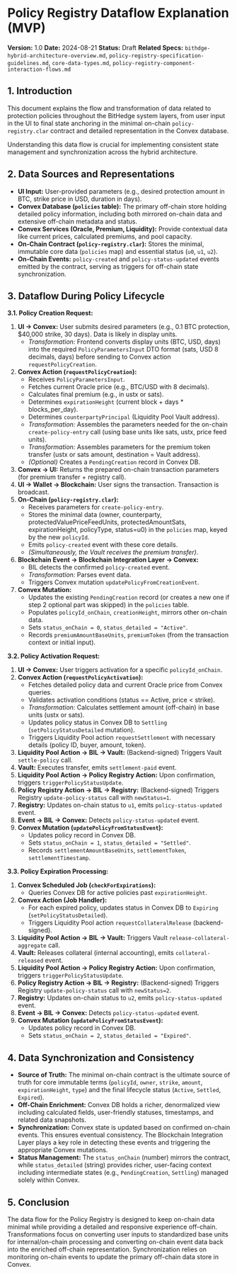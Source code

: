 # Policy Registry Dataflow Explanation (MVP)

**Version:** 1.0
**Date:** 2024-08-21
**Status:** Draft
**Related Specs:** `bithdge-hybrid-architecture-overview.md`, `policy-registry-specification-guidelines.md`, `core-data-types.md`, `policy-registry-component-interaction-flows.md`

## 1. Introduction

This document explains the flow and transformation of data related to protection policies throughout the BitHedge system layers, from user input in the UI to final state anchoring in the minimal on-chain `policy-registry.clar` contract and detailed representation in the Convex database.

Understanding this data flow is crucial for implementing consistent state management and synchronization across the hybrid architecture.

## 2. Data Sources and Representations

- **UI Input:** User-provided parameters (e.g., desired protection amount in BTC, strike price in USD, duration in days).
- **Convex Database (`policies` table):** The primary off-chain store holding detailed policy information, including both mirrored on-chain data and extensive off-chain metadata and status.
- **Convex Services (Oracle, Premium, Liquidity):** Provide contextual data like current prices, calculated premiums, and pool capacity.
- **On-Chain Contract (`policy-registry.clar`):** Stores the minimal, immutable core data (`policies` map) and essential status (`u0`, `u1`, `u2`).
- **On-Chain Events:** `policy-created` and `policy-status-updated` events emitted by the contract, serving as triggers for off-chain state synchronization.

## 3. Dataflow During Policy Lifecycle

**3.1. Policy Creation Request:**

1.  **UI -> Convex:** User submits desired parameters (e.g., 0.1 BTC protection, $40,000 strike, 30 days). Data is likely in display units.
    - _Transformation:_ Frontend converts display units (BTC, USD, days) into the required `PolicyParametersInput` DTO format (sats, USD 8 decimals, days) before sending to Convex action `requestPolicyCreation`.
2.  **Convex Action (`requestPolicyCreation`):**
    - Receives `PolicyParametersInput`.
    - Fetches current Oracle price (e.g., BTC/USD with 8 decimals).
    - Calculates final premium (e.g., in ustx or sats).
    - Determines `expirationHeight` (current block + days \* blocks_per_day).
    - Determines `counterpartyPrincipal` (Liquidity Pool Vault address).
    - _Transformation:_ Assembles the parameters needed for the on-chain `create-policy-entry` call (using base units like sats, ustx, price feed units).
    - _Transformation:_ Assembles parameters for the premium token transfer (ustx or sats amount, destination = Vault address).
    - _(Optional)_ Creates a `PendingCreation` record in Convex DB.
3.  **Convex -> UI:** Returns the prepared on-chain transaction parameters (for premium transfer + registry call).
4.  **UI -> Wallet -> Blockchain:** User signs the transaction. Transaction is broadcast.
5.  **On-Chain (`policy-registry.clar`):**
    - Receives parameters for `create-policy-entry`.
    - Stores the minimal data (owner, counterparty, protectedValuePriceFeedUnits, protectedAmountSats, expirationHeight, policyType, status=u0) in the `policies` map, keyed by the new `policyId`.
    - Emits `policy-created` event with these core details.
    - _(Simultaneously, the Vault receives the premium transfer)_.
6.  **Blockchain Event -> Blockchain Integration Layer -> Convex:**
    - BIL detects the confirmed `policy-created` event.
    - _Transformation:_ Parses event data.
    - Triggers Convex mutation `updatePolicyFromCreationEvent`.
7.  **Convex Mutation:**
    - Updates the existing `PendingCreation` record (or creates a new one if step 2 optional part was skipped) in the `policies` table.
    - Populates `policyId_onChain`, `creationHeight`, mirrors other on-chain data.
    - Sets `status_onChain = 0`, `status_detailed = "Active"`.
    - Records `premiumAmountBaseUnits`, `premiumToken` (from the transaction context or initial input).

**3.2. Policy Activation Request:**

1.  **UI -> Convex:** User triggers activation for a specific `policyId_onChain`.
2.  **Convex Action (`requestPolicyActivation`):**
    - Fetches detailed policy data and current Oracle price from Convex queries.
    - Validates activation conditions (status == Active, price < strike).
    - _Transformation:_ Calculates settlement amount (off-chain) in base units (ustx or sats).
    - Updates policy status in Convex DB to `Settling` (`setPolicyStatusDetailed` mutation).
    - Triggers Liquidity Pool action `requestSettlement` with necessary details (policy ID, buyer, amount, token).
3.  **Liquidity Pool Action -> BIL -> Vault:** (Backend-signed) Triggers Vault `settle-policy` call.
4.  **Vault:** Executes transfer, emits `settlement-paid` event.
5.  **Liquidity Pool Action -> Policy Registry Action:** Upon confirmation, triggers `triggerPolicyStatusUpdate`.
6.  **Policy Registry Action -> BIL -> Registry:** (Backend-signed) Triggers Registry `update-policy-status` call with `newStatus=1`.
7.  **Registry:** Updates on-chain status to `u1`, emits `policy-status-updated` event.
8.  **Event -> BIL -> Convex:** Detects `policy-status-updated` event.
9.  **Convex Mutation (`updatePolicyFromStatusEvent`):**
    - Updates policy record in Convex DB.
    - Sets `status_onChain = 1`, `status_detailed = "Settled"`.
    - Records `settlementAmountBaseUnits`, `settlementToken`, `settlementTimestamp`.

**3.3. Policy Expiration Processing:**

1.  **Convex Scheduled Job (`checkForExpirations`):**
    - Queries Convex DB for active policies past `expirationHeight`.
2.  **Convex Action (Job Handler):**
    - For each expired policy, updates status in Convex DB to `Expiring` (`setPolicyStatusDetailed`).
    - Triggers Liquidity Pool action `requestCollateralRelease` (backend-signed).
3.  **Liquidity Pool Action -> BIL -> Vault:** Triggers Vault `release-collateral-aggregate` call.
4.  **Vault:** Releases collateral (internal accounting), emits `collateral-released` event.
5.  **Liquidity Pool Action -> Policy Registry Action:** Upon confirmation, triggers `triggerPolicyStatusUpdate`.
6.  **Policy Registry Action -> BIL -> Registry:** (Backend-signed) Triggers Registry `update-policy-status` call with `newStatus=2`.
7.  **Registry:** Updates on-chain status to `u2`, emits `policy-status-updated` event.
8.  **Event -> BIL -> Convex:** Detects `policy-status-updated` event.
9.  **Convex Mutation (`updatePolicyFromStatusEvent`):**
    - Updates policy record in Convex DB.
    - Sets `status_onChain = 2`, `status_detailed = "Expired"`.

## 4. Data Synchronization and Consistency

- **Source of Truth:** The minimal on-chain contract is the ultimate source of truth for core immutable terms (`policyId`, `owner`, `strike`, `amount`, `expirationHeight`, `type`) and the final lifecycle status (`Active`, `Settled`, `Expired`).
- **Off-Chain Enrichment:** Convex DB holds a richer, denormalized view including calculated fields, user-friendly statuses, timestamps, and related data snapshots.
- **Synchronization:** Convex state is updated based on confirmed on-chain events. This ensures eventual consistency. The Blockchain Integration Layer plays a key role in detecting these events and triggering the appropriate Convex mutations.
- **Status Management:** The `status_onChain` (number) mirrors the contract, while `status_detailed` (string) provides richer, user-facing context including intermediate states (e.g., `PendingCreation`, `Settling`) managed solely within Convex.

## 5. Conclusion

The data flow for the Policy Registry is designed to keep on-chain data minimal while providing a detailed and responsive experience off-chain. Transformations focus on converting user inputs to standardized base units for internal/on-chain processing and converting on-chain event data back into the enriched off-chain representation. Synchronization relies on monitoring on-chain events to update the primary off-chain data store in Convex.
